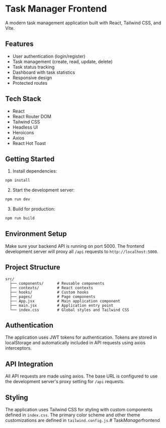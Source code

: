 # Task Manager Frontend

A modern task management application built with React, Tailwind CSS, and Vite.

## Features

- User authentication (login/register)
- Task management (create, read, update, delete)
- Task status tracking
- Dashboard with task statistics
- Responsive design
- Protected routes

## Tech Stack

- React
- React Router DOM
- Tailwind CSS
- Headless UI
- Heroicons
- Axios
- React Hot Toast

## Getting Started

1. Install dependencies:
```bash
npm install
```

2. Start the development server:
```bash
npm run dev
```

3. Build for production:
```bash
npm run build
```

## Environment Setup

Make sure your backend API is running on port 5000. The frontend development server will proxy all `/api` requests to `http://localhost:5000`.

## Project Structure

```
src/
  ├── components/      # Reusable components
  ├── contexts/        # React contexts
  ├── hooks/           # Custom hooks
  ├── pages/           # Page components
  ├── App.jsx          # Main application component
  ├── main.jsx         # Application entry point
  └── index.css        # Global styles and Tailwind CSS
```

## Authentication

The application uses JWT tokens for authentication. Tokens are stored in localStorage and automatically included in API requests using axios interceptors.

## API Integration

All API requests are made using axios. The base URL is configured to use the development server's proxy setting for `/api` requests.

## Styling

The application uses Tailwind CSS for styling with custom components defined in `index.css`. The primary color scheme and other theme customizations are defined in `tailwind.config.js`.#   T a s k _ M a n a g e r _ f r o n t e n d  
 